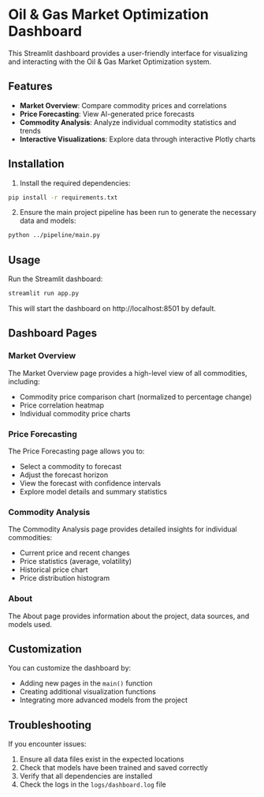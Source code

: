 # Oil & Gas Market Optimization Dashboard

This Streamlit dashboard provides a user-friendly interface for visualizing and interacting with the Oil & Gas Market Optimization system.

## Features

- **Market Overview**: Compare commodity prices and correlations
- **Price Forecasting**: View AI-generated price forecasts
- **Commodity Analysis**: Analyze individual commodity statistics and trends
- **Interactive Visualizations**: Explore data through interactive Plotly charts

## Installation

1. Install the required dependencies:

```bash
pip install -r requirements.txt
```

2. Ensure the main project pipeline has been run to generate the necessary data and models:

```bash
python ../pipeline/main.py
```

## Usage

Run the Streamlit dashboard:

```bash
streamlit run app.py
```

This will start the dashboard on http://localhost:8501 by default.

## Dashboard Pages

### Market Overview

The Market Overview page provides a high-level view of all commodities, including:

- Commodity price comparison chart (normalized to percentage change)
- Price correlation heatmap
- Individual commodity price charts

### Price Forecasting

The Price Forecasting page allows you to:

- Select a commodity to forecast
- Adjust the forecast horizon
- View the forecast with confidence intervals
- Explore model details and summary statistics

### Commodity Analysis

The Commodity Analysis page provides detailed insights for individual commodities:

- Current price and recent changes
- Price statistics (average, volatility)
- Historical price chart
- Price distribution histogram

### About

The About page provides information about the project, data sources, and models used.

## Customization

You can customize the dashboard by:

- Adding new pages in the `main()` function
- Creating additional visualization functions
- Integrating more advanced models from the project

## Troubleshooting

If you encounter issues:

1. Ensure all data files exist in the expected locations
2. Check that models have been trained and saved correctly
3. Verify that all dependencies are installed
4. Check the logs in the `logs/dashboard.log` file
